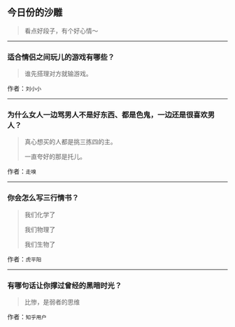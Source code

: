 ## 今日份的沙雕

> 看点好段子，有个好心情～


 
---

### 适合情侣之间玩儿的游戏有哪些？

> 谁先搭理对方就输游戏。


作者：`刘小小`

---

### 为什么女人一边骂男人不是好东西、都是色鬼，一边还是很喜欢男人？

> 真心想买的人都是挑三拣四的主。
> 
> 一直夸好的那是托儿。


作者：`走嗅`

---

### 你会怎么写三行情书？

> 我们化学了
> 
> 我们物理了
> 
> 我们生物了


作者：`虎平阳`

---

### 有哪句话让你撑过曾经的黑暗时光？

> 比惨，是弱者的思维


作者：`知乎用户`